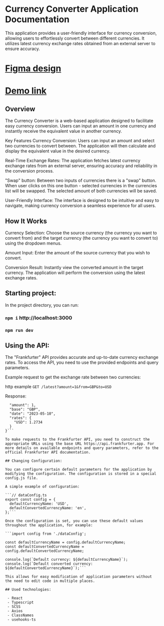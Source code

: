 # Currency Converter Application Documentation

This application provides a user-friendly interface for currency conversion, allowing users to effortlessly convert between different currencies. It utilizes latest currency exchange rates obtained from an external server to ensure accuracy.

# [Figma design](https://www.figma.com/file/JgKwIGUvHhRPMECqXgLtMt/Currency-Converter?node-id=4%3A60&mode=dev)

# [Demo link](https://andrii-kuzmenko.github.io/currency_converter/)

## Overview
The Currency Converter is a web-based application designed to facilitate easy currency conversion. Users can input an amount in one currency and instantly receive the equivalent value in another currency. 

Key Features
Currency Conversion: Users can input an amount and select two currencies to convert between. The application will then calculate and display the equivalent value in the desired currency.

Real-Time Exchange Rates: The application fetches latest currency exchange rates from an external server, ensuring accuracy and reliability in the conversion process.

"Swap" button: Between two inputs of currencies there is a "swap" button. When user clicks on this one button - selected currencies in the currencies list will be swapped. The selected amount of both currencies will be saved.

User-Friendly Interface: The interface is designed to be intuitive and easy to navigate, making currency conversion a seamless experience for all users.

## How It Works
Currency Selection: Choose the source currency (the currency you want to convert from) and the target currency (the currency you want to convert to) using the dropdown menus.

Amount Input: Enter the amount of the source currency that you wish to convert.

Conversion Result: Instantly view the converted amount in the target currency. The application will perform the conversion using the latest exchange rates.

## Starting project:

In the project directory, you can run:

### `npm i`   http://localhost:3000
### `npm run dev`

## Using the API:

The "Frankfurter" API provides accurate and up-to-date currency exchange rates. To access the API, you need to use the provided endpoints and query parameters.

Example request to get the exchange rate between two currencies:

http example
```GET /latest?amount=1&from=GBP&to=USD```

Response:
```{
  "amount": 1,
  "base": "GBP",
  "date": "2023-05-10",
  "rates": {
    "USD": 1.2734
  }
}```

To make requests to the Frankfurter API, you need to construct the appropriate URLs using the base URL https://api.frankfurter.app. For more details on available endpoints and query parameters, refer to the official Frankfurter API documentation.

## Changing Configuration:

You can configure certain default parameters for the application by modifying the configuration. The configuration is stored in a special config.js file.

A simple example of configuration:

```// dataConfig.ts
export const config = {
  defaultCurrencyName: 'USD',
  defaultConvertedCurrencyName: 'en',
};```

Once the configuration is set, you can use these default values throughout the application, for example:

```import config from './dataConfig';

const defaultCurrencyName = config.defaultCurrencyName;
const defaultConvertedCurrencyName = config.defaultConvertedCurrencyName;

console.log(`Default currency: ${defaultCurrencyName}`);
console.log(`Default converted currency: ${defaultConvertedCurrencyName}`);```

This allows for easy modification of application parameters without the need to edit code in multiple places.

## Used technologies:

 - React
 - Typescript
 - SCSS
 - Axios
 - ClassNames
 - usehooks-ts

